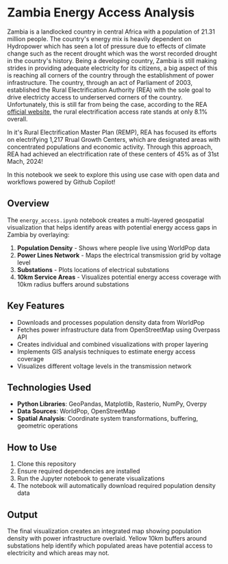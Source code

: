 # Zambia Energy Access Analysis

Zambia is a landlocked country in central Africa with a population of 21.31 million people. The country's energy mix is heavily dependent on Hydropower which has seen a lot of pressure due to effects of climate change such as the recent drought which was the worst recorded drought in the country's history. Being a developing country, Zambia is still making strides in providing adequate electricity for its citizens, a big aspect of this is reaching all corners of the country through the establishment of power infrastructure. The country, through an act of Parliament of 2003, established the Rural Electrification Authority (REA) with the sole goal to drive electricty access to underserved corners of the country. Unfortunately, this is still far from being the case, according to the REA [official website](https://www.rea.org.zm/remp/), the rural electrification access rate stands at only 8.1% overall. 

In it's Rural Electrification Master Plan (REMP), REA has focused its efforts on electrifying 1,217 Rrual Growth Centers, which are designated areas with concentrated populations and economic activity. Through this approach, REA had achieved an electrification rate of these centers of 45% as of 31st Mach, 2024! 

In this notebook we seek to explore this using use case with open data and workflows powered by Github Copilot!

## Overview

The `energy_access.ipynb` notebook creates a multi-layered geospatial visualization that helps identify areas with potential energy access gaps in Zambia by overlaying:

1. **Population Density** - Shows where people live using WorldPop data
2. **Power Lines Network** - Maps the electrical transmission grid by voltage level
3. **Substations** - Plots locations of electrical substations
4. **10km Service Areas** - Visualizes potential energy access coverage with 10km radius buffers around substations

## Key Features

- Downloads and processes population density data from WorldPop
- Fetches power infrastructure data from OpenStreetMap using Overpass API
- Creates individual and combined visualizations with proper layering
- Implements GIS analysis techniques to estimate energy access coverage
- Visualizes different voltage levels in the transmission network

## Technologies Used

- **Python Libraries**: GeoPandas, Matplotlib, Rasterio, NumPy, Overpy
- **Data Sources**: WorldPop, OpenStreetMap
- **Spatial Analysis**: Coordinate system transformations, buffering, geometric operations

## How to Use

1. Clone this repository
2. Ensure required dependencies are installed
3. Run the Jupyter notebook to generate visualizations
4. The notebook will automatically download required population density data

## Output

The final visualization creates an integrated map showing population density with power infrastructure overlaid. Yellow 10km buffers around substations help identify which populated areas have potential access to electricity and which areas may not.